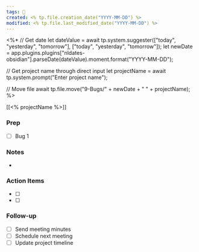 ```yaml
---
tags: 📅
created: <% tp.file.creation_date("YYYY-MM-DD") %>
modified: <% tp.file.last_modified_date("YYYY-MM-DD") %>
---
```

<%*
// Get date
let dateValue = await tp.system.suggester(["today", "yesterday", "tomorrow"], ["today", "yesterday", "tomorrow"]);
let newDate = app.plugins.plugins["nldates-obsidian"].parseDate(dateValue).moment.format("YYYY-MM-DD");

// Get project name through direct input
let projectName = await tp.system.prompt("Enter project name");

// Move file
await tp.file.move("9-Bugs/" + newDate + " " + projectName);
%>

[[<% projectName %>]]

### Prep
- [ ] Bug 1

### Notes
- 

### Action Items
- [ ] 
- [ ] 

### Follow-up
- [ ] Send meeting minutes
- [ ] Schedule next meeting
- [ ] Update project timeline